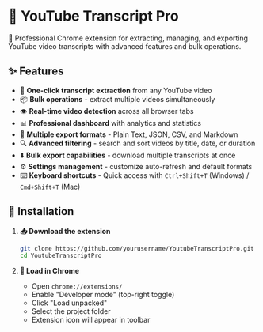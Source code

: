 # 🎥 YouTube Transcript Pro

🚀 Professional Chrome extension for extracting, managing, and exporting YouTube video transcripts with advanced features and bulk operations.

## ✨ Features

- 🎯 **One-click transcript extraction** from any YouTube video
- 📦 **Bulk operations** - extract multiple videos simultaneously
- 👁️ **Real-time video detection** across all browser tabs
- 📊 **Professional dashboard** with analytics and statistics
- 📄 **Multiple export formats** - Plain Text, JSON, CSV, and Markdown
- 🔍 **Advanced filtering** - search and sort videos by title, date, or duration
- ⬇️ **Bulk export capabilities** - download multiple transcripts at once
- ⚙️ **Settings management** - customize auto-refresh and default formats
- ⌨️ **Keyboard shortcuts** - Quick access with `Ctrl+Shift+T` (Windows) / `Cmd+Shift+T` (Mac)

## 🔧 Installation

1. **📥 Download the extension**
   ```bash
   git clone https://github.com/yourusername/YoutubeTranscriptPro.git
   cd YoutubeTranscriptPro
   ```

2. **🔗 Load in Chrome**
   - Open `chrome://extensions/`
   - Enable "Developer mode" (top-right toggle)
   - Click "Load unpacked"
   - Select the project folder
   - Extension icon will appear in toolbar
